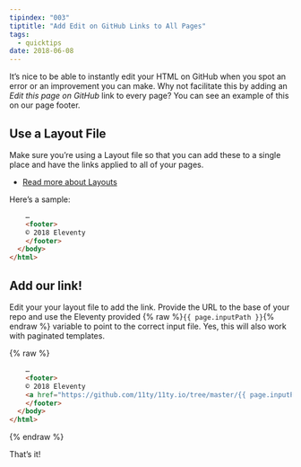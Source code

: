 ```yaml
---
tipindex: "003"
tiptitle: "Add Edit on GitHub Links to All Pages"
tags:
  - quicktips
date: 2018-06-08
---
```

It’s nice to be able to instantly edit your HTML on GitHub when you spot an error or an improvement you can make. Why not facilitate this by adding an *Edit this page on GitHub* link to every page? You can see an example of this on our page footer.

## Use a Layout File

Make sure you’re using a Layout file so that you can add these to a single place and have the links applied to all of your pages.

* [Read more about Layouts](/docs/layouts/)

Here’s a sample:

```html
    …
    <footer>
    © 2018 Eleventy
    </footer>
  </body>
</html>
```

## Add our link!

Edit your your layout file to add the link. Provide the URL to the base of your repo and use the Eleventy provided {% raw %}`{{ page.inputPath }}`{% endraw %} variable to point to the correct input file. Yes, this will also work with paginated templates.

{% raw %}
```html
    …
    <footer>
    © 2018 Eleventy
    <a href="https://github.com/11ty/11ty.io/tree/master/{{ page.inputPath }}">Edit this page on GitHub</a>
    </footer>
  </body>
</html>
```
{% endraw %}

That’s it!